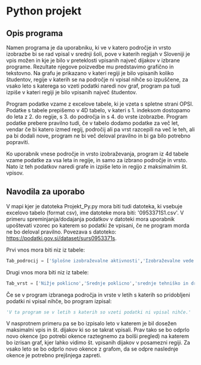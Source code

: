 # Python projekt

## Opis programa

Namen programa je da uporabniku, ki ve v katero področje in vrsto izobrazbe bi se rad vpisal v srednji šoli, pove v katerih regijah v Sloveniji je vpis možen in kje je bilo v preteklosti vpisanih največ dijakov v izbrane programe. Rezultate njegove poizvedbe mu predstavimo grafično in tekstovno. Na grafu je prikazano v kateri regiji je bilo vpisanih koliko študentov, regije v katerih se na področje ni vpisal nihče so izpuščene, za vsako leto s katerega so vzeti podatki naredi nov graf, program pa tudi izpiše v kateri regiji je bilo vpisanih največ študentov.

Program podatke vzame z excelove tabele, ki je vzeta s spletne strani OPSI. Podatke s tabele prepišemo v 4D tabelo, v kateri s 1. indeksom dostopamo do leta z 2. do regije, s 3. do področja in s 4. do vrste izobrazbe. Program podatke prebere pravilno tudi, če v tabelo dodamo podatke za več let, vendar če bi katero izmed regij, področij ali pa vrst razcepili na več le teh, ali pa bi dodali nove, program ne bi več deloval pravilno in bi ga bilo potrebno popraviti.

Ko uporabnik vnese področje in vrsto izobraževanja, program iz 4d tabele vzame podatke za vsa leta in regije, in samo za izbrano področje in vrsto. Nato iz teh podatkov naredi grafe in izpiše leto in regijo z maksimalnim št. vpisov.

## Navodila za uporabo

V mapi kjer je datoteka Projekt_Py.py mora biti tudi datoteka, ki vsebuje excelovo tabelo (format csv), ime datoteke mora biti: '0953371S1.csv'. V primeru spreminjanja/dodajanja podatkov v datoteki mora uporabnik upoštevati vzorec po katerem so podatki že vpisani, če ne program morda ne bo deloval pravilno. Povezava s datoteko: https://podatki.gov.si/dataset/surs0953371s.

Prvi vnos mora biti niz iz tabele:
```py
Tab_podrocij = ['Splošne izobraževalne aktivnosti','Izobraževalne vede in izobraževanje učiteljev','Umetnost in humanistika','Družbene, poslovne, upravne in pravne vede','Naravoslovje, matematika in računalništvo','Tehnika, proizvodne tehnologije in gradbeništvo','Kmetijstvo, gozdarstvo, ribištvo, veterinarstvo','Zdravstvo in sociala','Storitve']
```

Drugi vnos mora biti niz iz tabele:
```py
Tab_vrst = ['Nižje poklicno','Srednje poklicno','srednje tehniško in dr. strokovno','poklicno tehniško','poklicni tečaj','splošna in strokovna gimnazija','maturitetni tečaj',]
```

Če se v program izbranega področja in vrste v letih s katerih so pridobljeni podatki ni vpisal nihče, bo program izpisal:
```py
'V ta program se v letih s katerih so vzeti podatki ni vpisal nihče.'
```

V nasprotnem primeru pa se bo izpisalo leto v katerem je bil dosežen maksimalni vpis in št. dijakov ki so se takrat vpisali. Prav tako se bo odprlo novo okence (po potrebi okence raztegnemo za bolši pregled) na katerem bo izrisan graf, kjer lahko vidimo št. vpisanih dijakov v posamezni regiji. Za vsako leto se bo odprlo novo okence z grafom, da se odpre naslednje okence je potrebno prejšnjega zapreti.
